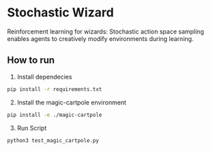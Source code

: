 # Stochastic Wizard 

Reinforcement learning for wizards: Stochastic action space sampling enables agents to creatively modify environments during learning.

## How to run

1. Install dependecies

```zsh
pip install -r requirements.txt
```

2. Install the magic-cartpole environment

```zsh
pip install -e ./magic-cartpole
```

3. Run Script

```zsh
python3 test_magic_cartpole.py
```


